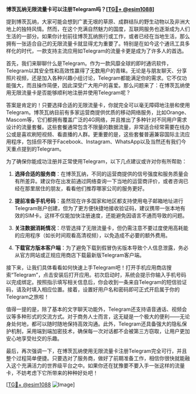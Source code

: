 **博茨瓦纳无限流量卡可以注册Telegram吗？[[TG💪+ @esim1088](https://t.me/s/esim1088)]**

提到博茨瓦纳，大家可能会想到广袤无垠的草原、成群结队的野生动物以及非洲大地上的独特风情。然而，在这个充满自然魅力的国度，互联网服务也逐渐成为人们生活的一部分。如果你计划前往博茨瓦纳旅行或工作，或者已经在当地生活，那么拥有一张适合自己的无限流量卡就显得尤为重要了。特别是在如今这个通讯工具多样化的时代，一款支持主流应用如Telegram的流量卡更是成为了许多人的首选。

首先，我们来聊聊什么是Telegram。作为一款风靡全球的即时通讯软件，Telegram以其安全性和高效性赢得了无数用户的青睐。无论是与朋友聊天、分享照片视频，还是加入各种兴趣小组讨论，Telegram都能满足你的需求。它不仅功能强大，而且操作简便，因此深受广大用户的喜爱。那么问题来了：在博茨瓦纳使用无限流量卡是否能够顺利地注册并使用Telegram呢？

答案是肯定的！只要选择合适的无限流量卡，你就完全可以毫无障碍地注册和使用Telegram。博茨瓦纳目前有多家运营商提供优质的移动网络服务，比如Orange、Mascom等，它们都拥有覆盖广泛的4G网络，并且推出了多种针对不同用户需求设计的流量套餐。这些套餐通常包含不限量的数据流量，非常适合经常需要在线办公或是喜欢刷短视频、看直播的人群。更重要的是，这些套餐普遍兼容国际主流应用程序，包括但不限于Facebook、Instagram、WhatsApp以及当然还有我们今天重点提到的Telegram。

为了确保你能成功注册并正常使用Telegram，以下几点建议或许对你有所帮助：

1. **选择合适的服务商**：在博茨瓦纳，不同的运营商提供的信号强度和服务质量会有所差异。建议你在出发前通过网络查询一下当地的运营商评价，或者咨询已经在那里居住的朋友，看看他们推荐哪家公司的服务更好。
   
2. **提前准备手机号码**：虽然现在许多国家和地区都支持使用电子邮箱地址进行Telegram账户创建，但为了更方便快捷地接收验证码，建议携带一张本地有效的SIM卡。这样不仅能加快注册速度，还能避免因语言不通而导致的问题。

3. **关注数据消耗情况**：尽管选择了无限流量卡，但仍需注意不要过度使用高耗能的应用程序（如长时间观看高清视频），以免造成不必要的额外费用。

4. **下载官方版本客户端**：为了避免下载到假冒伪劣版本导致个人信息泄露，务必从官方网站或正规应用商店下载最新版Telegram客户端。

接下来，让我们具体看看如何快速上手Telegram吧！打开手机应用商店搜索“Telegram”，点击安装后打开应用。初次启动时，系统会提示你输入手机号码以完成绑定。按照指示填写相关信息后，你会收到一条来自Telegram的短信验证码，请及时填入相应位置。接着，设置好用户名和密码即可正式开启属于你的Telegram之旅啦！

值得一提的是，除了基本的文字聊天功能外，Telegram还支持语音通话、视频会议等多种形式的交流方式。对于商务人士而言，这无疑是一个极大的便利——无论身处何地，都可以随时随地保持高效沟通。此外，Telegram还具备强大的隐私保护机制，采用端到端加密技术，确保每一次对话都不会被第三方窃取，让用户更加安心地享受社交的乐趣。

最后，再次强调一下，在博茨瓦纳使用无限流量卡注册Telegram完全可行，并且整个过程简单便捷。只要选对了服务商，做好了前期准备工作，相信你很快就能融入这个充满活力的世界级平台之中。如果你还在犹豫要不要入手一张这样的流量卡，不妨考虑下它所带来的种种好处吧！

[[TG💪+ @esim1088](https://t.me/s/esim1088) ![Image](https://i.postimg.cc/4NQfJmqS/Snipaste-2025-05-13-00-14-12.png)]